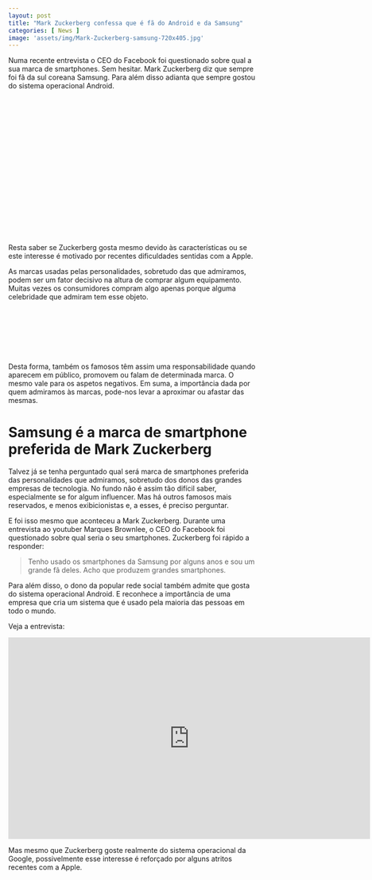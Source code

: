 ```yaml
---
layout: post
title: "Mark Zuckerberg confessa que é fã do Android e da Samsung"
categories: [ News ]
image: 'assets/img/Mark-Zuckerberg-samsung-720x405.jpg'
---
```


Numa recente entrevista o CEO do Facebook foi questionado sobre qual a sua marca de smartphones. Sem hesitar. Mark Zuckerberg diz que sempre foi fã da sul coreana Samsung. Para além disso adianta que sempre gostou do sistema operacional Android.

<!-- QUADRADO -->
<script async src="//pagead2.googlesyndication.com/pagead/js/adsbygoogle.js"></script>
<ins class="adsbygoogle"
style="display:inline-block;width:336px;height:280px"
data-ad-client="ca-pub-2838251107855362"
data-ad-slot="5351066970"></ins>
<script>
(adsbygoogle = window.adsbygoogle || []).push({});
</script>

Resta saber se Zuckerberg gosta mesmo devido às características ou se este interesse é motivado por recentes dificuldades sentidas com a Apple.

 As marcas usadas pelas personalidades, sobretudo das que admiramos, podem ser um fator decisivo na altura de comprar algum equipamento. Muitas vezes os consumidores compram algo apenas porque alguma celebridade que admiram tem esse objeto.

<!-- MINI ANÚNCIO -->
<script async src="//pagead2.googlesyndication.com/pagead/js/adsbygoogle.js"></script>
<!-- Games Root -->
<ins class="adsbygoogle"
style="display:inline-block;width:730px;height:95px"
data-ad-client="ca-pub-2838251107855362"
data-ad-slot="5351066970"></ins>
<script>
(adsbygoogle = window.adsbygoogle || []).push({});
</script>

Desta forma, também os famosos têm assim uma responsabilidade quando aparecem em público, promovem ou falam de determinada marca. O mesmo vale para os aspetos negativos. Em suma, a importância dada por quem admiramos às marcas, pode-nos levar a aproximar ou afastar das mesmas.

# Samsung é a marca de smartphone preferida de Mark Zuckerberg

Talvez já se tenha perguntado qual será marca de smartphones preferida das personalidades que admiramos, sobretudo dos donos das grandes empresas de tecnologia. No fundo não é assim tão difícil saber, especialmente se for algum influencer. Mas há outros famosos mais reservados, e menos exibicionistas e, a esses, é preciso perguntar.

E foi isso mesmo que aconteceu a Mark Zuckerberg. Durante uma entrevista ao youtuber Marques Brownlee, o CEO do Facebook foi questionado sobre qual seria o seu smartphones. Zuckerberg foi rápido a responder:

> Tenho usado os smartphones da Samsung por alguns anos e sou um grande fã deles. Acho que produzem grandes smartphones.

<!-- RETANGULO LARGO 2 -->
<script async src="//pagead2.googlesyndication.com/pagead/js/adsbygoogle.js"></script>
<ins class="adsbygoogle"
style="display:block; text-align:center;"
data-ad-layout="in-article"
data-ad-format="fluid"
data-ad-client="ca-pub-2838251107855362"
data-ad-slot="8549252987"></ins>
<script>
(adsbygoogle = window.adsbygoogle || []).push({});
</script>

Para além disso, o dono da popular rede social também admite que gosta do sistema operacional Android. E reconhece a importância de uma empresa que cria um sistema que é usado pela maioria das pessoas em todo o mundo.

Veja a entrevista:

<iframe width="728" height="405" src="https://www.youtube.com/embed/eAagtcAup0o" frameborder="0" allow="accelerometer; autoplay; clipboard-write; encrypted-media; gyroscope; picture-in-picture" allowfullscreen></iframe>

Mas mesmo que Zuckerberg goste realmente do sistema operacional da Google, possivelmente esse interesse é reforçado por alguns atritos recentes com a Apple.

<!-- RETANGULO LARGO -->
<script async src="https://pagead2.googlesyndication.com/pagead/js/adsbygoogle.js"></script>
<!-- Informat -->
<ins class="adsbygoogle"
style="display:block"
data-ad-client="ca-pub-2838251107855362"
data-ad-slot="2327980059"
data-ad-format="auto"
data-full-width-responsive="true"></ins>
<script>
(adsbygoogle = window.adsbygoogle || []).push({});
</script>

<!-- QUADRADO -->
<script async src="//pagead2.googlesyndication.com/pagead/js/adsbygoogle.js"></script>
<ins class="adsbygoogle"
style="display:inline-block;width:336px;height:280px"
data-ad-client="ca-pub-2838251107855362"
data-ad-slot="5351066970"></ins>
<script>
(adsbygoogle = window.adsbygoogle || []).push({});
</script>

